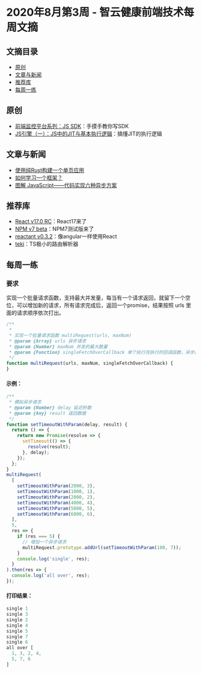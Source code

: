 # 2020年8月第3周 - 智云健康前端技术每周文摘

## 文摘目录

* [原创](#原创)
* [文章与新闻](#文章与新闻)
* [推荐库](#推荐库)
* [每周一练](#每周一练)

## 原创

- [前端监控平台系列：JS SDK](https://juejin.im/post/6862559324632252430)：手摸手教你写SDK
- [JS引擎（一）：JS中的JIT与基本执行逻辑](https://juejin.im/post/6863269040300032008)：搞懂JIT的执行逻辑

## 文章与新闻

- [使用纯Rust构建一个单页应用](http://www.sheshbabu.com/posts/rust-wasm-yew-single-page-application/)
- [如何学习一个框架？](https://xie.infoq.cn/article/99fee64fec648bce7fc4381f4)
- [图解 JavaScript——代码实现六种异步方案](https://xie.infoq.cn/article/578257b224a24300c6e0b025b)

## 推荐库

- [React v17.0 RC](https://reactjs.org/blog/2020/08/10/react-v17-rc.html)：React17来了
- [NPM v7 beta](https://blog.npmjs.org/post/626173315965468672/npm-v7-series-beta-release-and-semver-major)：NPM7测试版来了
- [reactant v0.3.2](https://github.com/unadlib/reactant)：像angular一样使用React
- [teki](https://github.com/philipnilsson/teki)：TS极小的路由解析器

## 每周一练

### 要求

实现一个批量请求函数，支持最大并发量，每当有一个请求返回，就留下一个空位，可以增加新的请求，所有请求完成后，返回一个promise，结果按照 urls 里面的请求顺序依次打出。

```js
/**
 * 
 * 实现一个批量请求函数 multiRequest(urls, maxNum)
 * @param {Array} urls 异步请求
 * @param {Number} maxNum 并发的最大数量
 * @param {Function} singleFetchOverCallback 单个执行完执行的回调函数，异步返回的数据作为入参
 */
function multiRequest(urls, maxNum, singleFetchOverCallback) {
}
```

#### 示例：

```js
/**
 * 模拟异步请求
 * @param {Number} delay 延迟秒数
 * @param {Any} result 返回数据
 */
function setTimeoutWithParam(delay, result) {
  return () => {
    return new Promise(resolve => {
      setTimeout(() => {
        resolve(result);
      }, delay);
    });
  };
}
multiRequest(
  [
    setTimeoutWithParam(2000, 3),
    setTimeoutWithParam(1000, 1),
    setTimeoutWithParam(2000, 2),
    setTimeoutWithParam(4000, 4),
    setTimeoutWithParam(5000, 5),
    setTimeoutWithParam(6000, 6),
  ],
  5,
  res => {
    if (res === 5) {
      // 增加一个异步请求
      multiRequest.prototype.addUrl(setTimeoutWithParam(100, 7));
    }
    console.log('single', res);
  }
).then(res => {
  console.log('all over', res);
});

```

#### 打印结果：

```js
single 1
single 3
single 2
single 4
single 5
single 7
single 6
all over [
  1, 3, 2, 4,
  5, 7, 6
]
```
